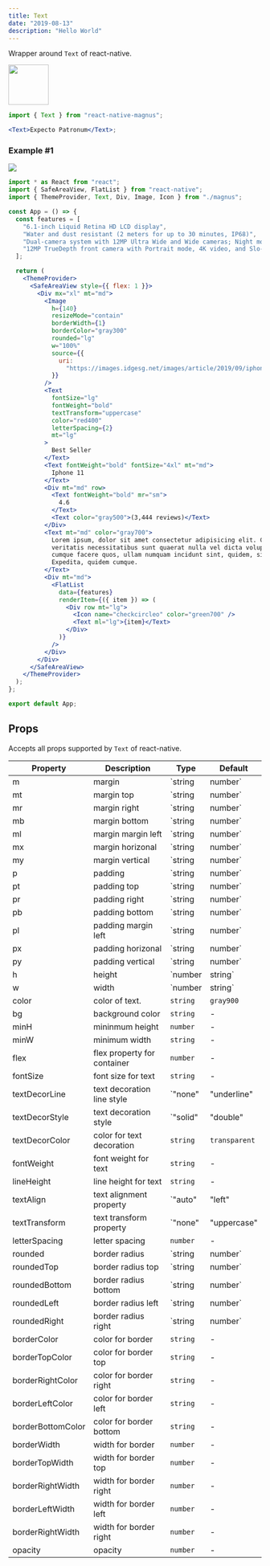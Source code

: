 ```yaml
---
title: Text
date: "2019-08-13"
description: "Hello World"
---
```


Wrapper around `Text` of react-native.

<img src="/images/docs/text/1.png"  style="height: 80px; width: auto;" />

```jsx
import { Text } from "react-native-magnus";

<Text>Expecto Patronum</Text>;
```

### Example #1

<img src="/images/docs/text/5.png" style="max-width: 400px; height: auto;"   />

```jsx
import * as React from "react";
import { SafeAreaView, FlatList } from "react-native";
import { ThemeProvider, Text, Div, Image, Icon } from "./magnus";

const App = () => {
  const features = [
    "6.1-inch Liquid Retina HD LCD display",
    "Water and dust resistant (2 meters for up to 30 minutes, IP68)",
    "Dual-camera system with 12MP Ultra Wide and Wide cameras; Night mode, Portrait mode, and 4K video up to 60fps",
    "12MP TrueDepth front camera with Portrait mode, 4K video, and Slo-Mo",
  ];

  return (
    <ThemeProvider>
      <SafeAreaView style={{ flex: 1 }}>
        <Div mx="xl" mt="md">
          <Image
            h={140}
            resizeMode="contain"
            borderWidth={1}
            borderColor="gray300"
            rounded="lg"
            w="100%"
            source={{
              uri:
                "https://images.idgesg.net/images/article/2019/09/iphone-11-and-pros-100810657-large.jpg",
            }}
          />
          <Text
            fontSize="lg"
            fontWeight="bold"
            textTransform="uppercase"
            color="red400"
            letterSpacing={2}
            mt="lg"
          >
            Best Seller
          </Text>
          <Text fontWeight="bold" fontSize="4xl" mt="md">
            Iphone 11
          </Text>
          <Div mt="md" row>
            <Text fontWeight="bold" mr="sm">
              4.6
            </Text>
            <Text color="gray500">(3,444 reviews)</Text>
          </Div>
          <Text mt="md" color="gray700">
            Lorem ipsum, dolor sit amet consectetur adipisicing elit. Culpa
            veritatis necessitatibus sunt quaerat nulla vel dicta voluptate
            cumque facere quos, ullam numquam incidunt sint, quidem, sit quo.
            Expedita, quidem cumque.
          </Text>
          <Div mt="md">
            <FlatList
              data={features}
              renderItem={({ item }) => (
                <Div row mt="lg">
                  <Icon name="checkcircleo" color="green700" />
                  <Text ml="lg">{item}</Text>
                </Div>
              )}
            />
          </Div>
        </Div>
      </SafeAreaView>
    </ThemeProvider>
  );
};

export default App;
```

## Props

Accepts all props supported by `Text` of react-native.

| Property          | Description                 | Type                                                               | Default       |
| ----------------- | --------------------------- | ------------------------------------------------------------------ | ------------- |
| m                 | margin                      | `string | number`                                                  | -             |
| mt                | margin top                  | `string | number`                                                  | -             |
| mr                | margin right                | `string | number`                                                  | -             |
| mb                | margin bottom               | `string | number`                                                  | -             |
| ml                | margin margin left          | `string | number`                                                  | -             |
| mx                | margin horizonal            | `string | number`                                                  | -             |
| my                | margin vertical             | `string | number`                                                  | -             |
| p                 | padding                     | `string | number`                                                  | -             |
| pt                | padding top                 | `string | number`                                                  | -             |
| pr                | padding right               | `string | number`                                                  | -             |
| pb                | padding bottom              | `string | number`                                                  | -             |
| pl                | padding margin left         | `string | number`                                                  | -             |
| px                | padding horizonal           | `string | number`                                                  | -             |
| py                | padding vertical            | `string | number`                                                  | -             |
| h                 | height                      | `number | string`                                                  | -             |
| w                 | width                       | `number | string`                                                  | -             |
| color             | color of text.              | `string`                                                           | `gray900`     |
| bg                | background color            | `string`                                                           | -             |
| minH              | mininmum height             | `number`                                                           | -             |
| minW              | minimum width               | `string`                                                           | -             |
| flex              | flex property for container | `number`                                                           | -             |
| fontSize          | font size for text          | `string`                                                           | -             |
| textDecorLine     | text decoration line style  | `"none" | "underline" | "line-through" | "underline line-through"` | -             |
| textDecorStyle    | text decoration style       | `"solid" | "double" | "dotted" | "dashed"`                         | -             |
| textDecorColor    | color for text decoration   | `string`                                                           | `transparent` |
| fontWeight        | font weight for text        | `string`                                                           | -             |
| lineHeight        | line height for text        | `string`                                                           | -             |
| textAlign         | text alignment property     | `"auto" | "left" | "right" | "center" | "justify"`                 | `left`        |
| textTransform     | text transform property     | `"none" | "uppercase" | "lowercase" | "capitalize"`                | -             |
| letterSpacing     | letter spacing              | `number`                                                           | -             |
| rounded           | border radius               | `string | number`                                                  | `none`        |
| roundedTop        | border radius top           | `string | number`                                                  | `none`        |
| roundedBottom     | border radius bottom        | `string | number`                                                  | `none`        |
| roundedLeft       | border radius left          | `string | number`                                                  | `none`        |
| roundedRight      | border radius right         | `string | number`                                                  | `none`        |
| borderColor       | color for border            | `string`                                                           | -             |
| borderTopColor    | color for border top        | `string`                                                           | -             |
| borderRightColor  | color for border right      | `string`                                                           | -             |
| borderLeftColor   | color for border left       | `string`                                                           | -             |
| borderBottomColor | color for border bottom     | `string`                                                           | -             |
| borderWidth       | width for border            | `number`                                                           | -             |
| borderTopWidth    | width for border top        | `number`                                                           | -             |
| borderRightWidth  | width for border right      | `number`                                                           | -             |
| borderLeftWidth   | width for border left       | `number`                                                           | -             |
| borderRightWidth  | width for border right      | `number`                                                           | -             |
| opacity           | opacity                     | `number`                                                           | -             |
